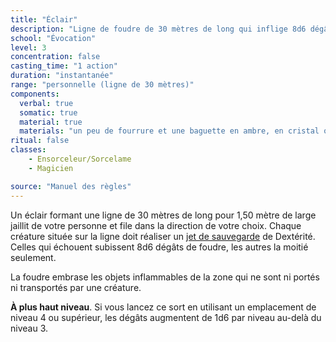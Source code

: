 ```yaml
---
title: "Éclair"
description: "Ligne de foudre de 30 mètres de long qui inflige 8d6 dégâts."
school: "Évocation"
level: 3
concentration: false
casting_time: "1 action"
duration: "instantanée"
range: "personnelle (ligne de 30 mètres)"
components:
  verbal: true
  somatic: true
  material: true
  materials: "un peu de fourrure et une baguette en ambre, en cristal ou en verre"
ritual: false
classes:
    - Ensorceleur/Sorcelame
    - Magicien

source: "Manuel des règles"
---
```

Un éclair formant une ligne de 30 mètres de long pour 1,50 mètre de large jaillit de votre personne et file dans la direction de votre choix. Chaque créature située sur la ligne doit réaliser un [jet de sauvegarde](/utiliser-les-caracteristiques#jets-de-sauvegarde) de Dextérité. Celles qui échouent subissent 8d6 dégâts de foudre, les autres la moitié seulement.

La foudre embrase les objets inflammables de la zone qui ne sont ni portés ni transportés par une créature.

**À plus haut niveau**. Si vous lancez ce sort en utilisant un emplacement de niveau 4 ou supérieur, les dégâts augmentent de 1d6 par niveau au-delà du niveau 3.
